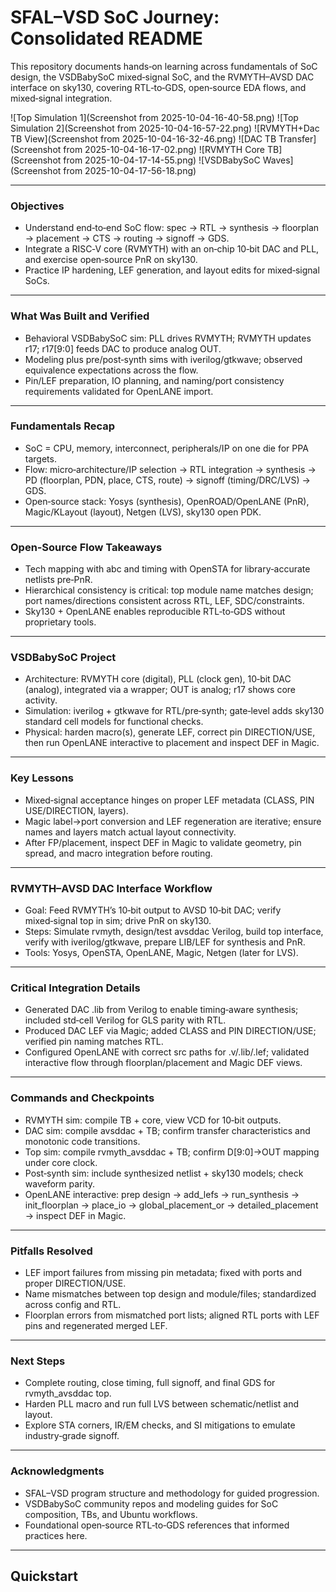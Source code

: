 # SFAL–VSD SoC Journey: Consolidated README

This repository documents hands‑on learning across fundamentals of SoC design, the VSDBabySoC mixed‑signal SoC, and the RVMYTH–AVSD DAC interface on sky130, covering RTL‑to‑GDS, open‑source EDA flows, and mixed‑signal integration.

![Top Simulation 1](Screenshot from 2025-10-04-16-40-58.png)
![Top Simulation 2](Screenshot from 2025-10-04-16-57-22.png)
![RVMYTH+Dac TB View](Screenshot from 2025-10-04-16-32-46.png)
![DAC TB Transfer](Screenshot from 2025-10-04-16-17-02.png)
![RVMYTH Core TB](Screenshot from 2025-10-04-17-14-55.png)
![VSDBabySoC Waves](Screenshot from 2025-10-04-17-56-18.png)

---

### Objectives

- Understand end‑to‑end SoC flow: spec → RTL → synthesis → floorplan → placement → CTS → routing → signoff → GDS.
- Integrate a RISC‑V core (RVMYTH) with an on‑chip 10‑bit DAC and PLL, and exercise open‑source PnR on sky130.
- Practice IP hardening, LEF generation, and layout edits for mixed‑signal SoCs.

---

### What Was Built and Verified

- Behavioral VSDBabySoC sim: PLL drives RVMYTH; RVMYTH updates r17; r17[9:0] feeds DAC to produce analog OUT.
- Modeling plus pre/post‑synth sims with iverilog/gtkwave; observed equivalence expectations across the flow.
- Pin/LEF preparation, IO planning, and naming/port consistency requirements validated for OpenLANE import.

---

### Fundamentals Recap

- SoC = CPU, memory, interconnect, peripherals/IP on one die for PPA targets.
- Flow: micro‑architecture/IP selection → RTL integration → synthesis → PD (floorplan, PDN, place, CTS, route) → signoff (timing/DRC/LVS) → GDS.
- Open‑source stack: Yosys (synthesis), OpenROAD/OpenLANE (PnR), Magic/KLayout (layout), Netgen (LVS), sky130 open PDK.

---

### Open‑Source Flow Takeaways

- Tech mapping with abc and timing with OpenSTA for library‑accurate netlists pre‑PnR.
- Hierarchical consistency is critical: top module name matches design; port names/directions consistent across RTL, LEF, SDC/constraints.
- Sky130 + OpenLANE enables reproducible RTL‑to‑GDS without proprietary tools.

---

### VSDBabySoC Project

- Architecture: RVMYTH core (digital), PLL (clock gen), 10‑bit DAC (analog), integrated via a wrapper; OUT is analog; r17 shows core activity.
- Simulation: iverilog + gtkwave for RTL/pre‑synth; gate‑level adds sky130 standard cell models for functional checks.
- Physical: harden macro(s), generate LEF, correct pin DIRECTION/USE, then run OpenLANE interactive to placement and inspect DEF in Magic.

---

### Key Lessons

- Mixed‑signal acceptance hinges on proper LEF metadata (CLASS, PIN USE/DIRECTION, layers).
- Magic label→port conversion and LEF regeneration are iterative; ensure names and layers match actual layout connectivity.
- After FP/placement, inspect DEF in Magic to validate geometry, pin spread, and macro integration before routing.

---

### RVMYTH–AVSD DAC Interface Workflow

- Goal: Feed RVMYTH’s 10‑bit output to AVSD 10‑bit DAC; verify mixed‑signal top in sim; drive PnR on sky130.
- Steps: Simulate rvmyth, design/test avsddac Verilog, build top interface, verify with iverilog/gtkwave, prepare LIB/LEF for synthesis and PnR.
- Tools: Yosys, OpenSTA, OpenLANE, Magic, Netgen (later for LVS).

---

### Critical Integration Details

- Generated DAC .lib from Verilog to enable timing‑aware synthesis; included std‑cell Verilog for GLS parity with RTL.
- Produced DAC LEF via Magic; added CLASS and PIN DIRECTION/USE; verified pin naming matches RTL.
- Configured OpenLANE with correct src paths for .v/.lib/.lef; validated interactive flow through floorplan/placement and Magic DEF views.

---

### Commands and Checkpoints

- RVMYTH sim: compile TB + core, view VCD for 10‑bit outputs.
- DAC sim: compile avsddac + TB; confirm transfer characteristics and monotonic code transitions.
- Top sim: compile rvmyth_avsddac + TB; confirm D[9:0]→OUT mapping under core clock.
- Post‑synth sim: include synthesized netlist + sky130 models; check waveform parity.
- OpenLANE interactive: prep design → add_lefs → run_synthesis → init_floorplan → place_io → global_placement_or → detailed_placement → inspect DEF in Magic.

---

### Pitfalls Resolved

- LEF import failures from missing pin metadata; fixed with ports and proper DIRECTION/USE.
- Name mismatches between top design and module/files; standardized across config and RTL.
- Floorplan errors from mismatched port lists; aligned RTL ports with LEF pins and regenerated merged LEF.

---

### Next Steps

- Complete routing, close timing, full signoff, and final GDS for rvmyth_avsddac top.
- Harden PLL macro and run full LVS between schematic/netlist and layout.
- Explore STA corners, IR/EM checks, and SI mitigations to emulate industry‑grade signoff.

---

### Acknowledgments

- SFAL–VSD program structure and methodology for guided progression.
- VSDBabySoC community repos and modeling guides for SoC composition, TBs, and Ubuntu workflows.
- Foundational open‑source RTL‑to‑GDS references that informed practices here.

---

## Quickstart

